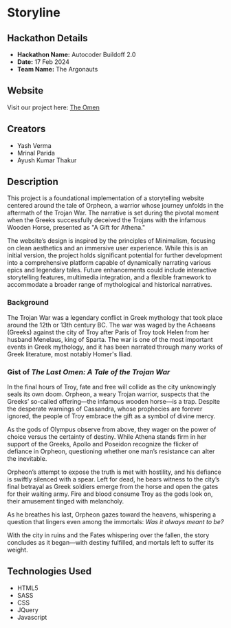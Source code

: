 # Storyline

## Hackathon Details
- **Hackathon Name:** Autocoder Buildoff 2.0
- **Date:** 17 Feb 2024
- **Team Name:** The Argonauts

## Website
Visit our project here: [The Omen](https://theomen.netlify.app)

## Creators
- Yash Verma
- Mrinal Parida
- Ayush Kumar Thakur

## Description
This project is a foundational implementation of a storytelling website centered around the tale of Orpheon, a warrior whose journey unfolds in the aftermath of the Trojan War. The narrative is set during the pivotal moment when the Greeks successfully deceived the Trojans with the infamous Wooden Horse, presented as "A Gift for Athena."

The website’s design is inspired by the principles of Minimalism, focusing on clean aesthetics and an immersive user experience. While this is an initial version, the project holds significant potential for further development into a comprehensive platform capable of dynamically narrating various epics and legendary tales. Future enhancements could include interactive storytelling features, multimedia integration, and a flexible framework to accommodate a broader range of mythological and historical narratives.

### Background
The Trojan War was a legendary conflict in Greek mythology that took place around the 12th or 13th century BC. The war was waged by the Achaeans (Greeks) against the city of Troy after Paris of Troy took Helen from her husband Menelaus, king of Sparta. The war is one of the most important events in Greek mythology, and it has been narrated through many works of Greek literature, most notably Homer's Iliad. 

### **Gist of *The Last Omen: A Tale of the Trojan War***  
In the final hours of Troy, fate and free will collide as the city unknowingly seals its own doom. Orpheon, a weary Trojan warrior, suspects that the Greeks’ so-called offering—the infamous wooden horse—is a trap. Despite the desperate warnings of Cassandra, whose prophecies are forever ignored, the people of Troy embrace the gift as a symbol of divine mercy.  

As the gods of Olympus observe from above, they wager on the power of choice versus the certainty of destiny. While Athena stands firm in her support of the Greeks, Apollo and Poseidon recognize the flicker of defiance in Orpheon, questioning whether one man’s resistance can alter the inevitable.  

Orpheon’s attempt to expose the truth is met with hostility, and his defiance is swiftly silenced with a spear. Left for dead, he bears witness to the city’s final betrayal as Greek soldiers emerge from the horse and open the gates for their waiting army. Fire and blood consume Troy as the gods look on, their amusement tinged with melancholy.  

As he breathes his last, Orpheon gazes toward the heavens, whispering a question that lingers even among the immortals: *Was it always meant to be?*  

With the city in ruins and the Fates whispering over the fallen, the story concludes as it began—with destiny fulfilled, and mortals left to suffer its weight.

## Technologies Used
- HTML5
- SASS
- CSS
- JQuery
- Javascript
